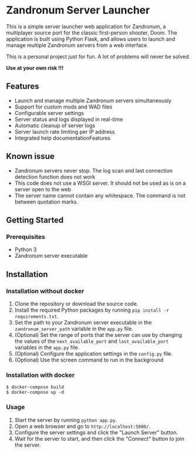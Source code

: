 # Zandronum Server Launcher

This is a simple server launcher web application for Zandronum, a multiplayer source port for the classic first-person shooter, Doom. The application is built using Python Flask, and allows users to launch and manage multiple Zandronum servers from a web interface.

This is a personal project just for fun.
A lot of problems will never be solved.

**Use at your own risk !!!**

## Features

- Launch and manage multiple Zandronum servers simultaneously
- Support for custom mods and WAD files
- Configurable server settings
- Server status and logs displayed in real-time
- Automatic cleanup of server logs
- Server launch rate limiting per IP address
- Integrated help documentationFeatures

## Known issue

- Zandronum servers never stop. The log scan and last connection detection function does not work
- This code does not use a WSGI server. It should not be used as is on a server open to the web
- The server name cannot contain any whitespace. The command is not between quotation marks.

## Getting Started

### Prerequisites

- Python 3
- Zandronum server executable

## Installation
### Installation without docker

1. Clone the repository or download the source code.
2. Install the required Python packages by running `pip install -r requirements.txt`.
3. Set the path to your Zandronum server executable in the `zandronum_server_path` variable in the `app.py` file.
4. (Optional) Set the range of ports that the server can use by changing the values of the `next_available_port` and `last_available_port` variables in the `app.py` file.
5. (Optional) Configure the application settings in the `config.py` file.
6. (Optional) Use the screen command to run in the background

### Installation with docker

```console
$ docker-compose build
$ docker-compose up -d
```

### Usage

1. Start the server by running `python app.py`.
2. Open a web browser and go to `http://localhost:5000/`.
3. Configure the server settings and click the "Launch Server" button.
4. Wait for the server to start, and then click the "Connect" button to join the server.
